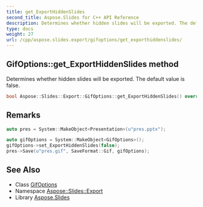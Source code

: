 ```yaml
---
title: get_ExportHiddenSlides
second_title: Aspose.Slides for C++ API Reference
description: Determines whether hidden slides will be exported. The default value is false.
type: docs
weight: 27
url: /cpp/aspose.slides.export/gifoptions/get_exporthiddenslides/
---
```

## GifOptions::get_ExportHiddenSlides method


Determines whether hidden slides will be exported. The default value is false.

```cpp
bool Aspose::Slides::Export::GifOptions::get_ExportHiddenSlides() override
```

## Remarks



```cpp
auto pres = System::MakeObject<Presentation>(u"pres.pptx");

auto gifOptions = System::MakeObject<GifOptions>();
gifOptions->set_ExportHiddenSlides(false);
pres->Save(u"pres.gif", SaveFormat::Gif, gifOptions);
```




## See Also

* Class [GifOptions](../)
* Namespace [Aspose::Slides::Export](../../)
* Library [Aspose.Slides](../../../)
